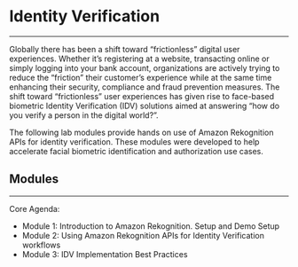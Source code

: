 # Identity Verification

---

Globally there has been a shift toward “frictionless” digital user experiences. Whether it’s registering at a website, transacting online or simply logging into your bank account, organizations are actively trying to reduce the “friction” their customer’s experience while at the same time enhancing their security, compliance and fraud prevention measures. The shift toward “frictionless” user experiences has given rise to face-based biometric Identity Verification (IDV) solutions aimed at answering “how do you verify a person in the digital world?”.

The following lab modules provide hands on use of Amazon Rekognition APIs for identity verification. These modules were developed to help accelerate facial biometric identification and authorization use cases.

## Modules

---
Core Agenda:
- Module 1: Introduction to Amazon Rekognition. Setup and Demo Setup
- Module 2: Using Amazon Rekognition APIs for Identity Verification workflows
- Module 3: IDV Implementation Best Practices


